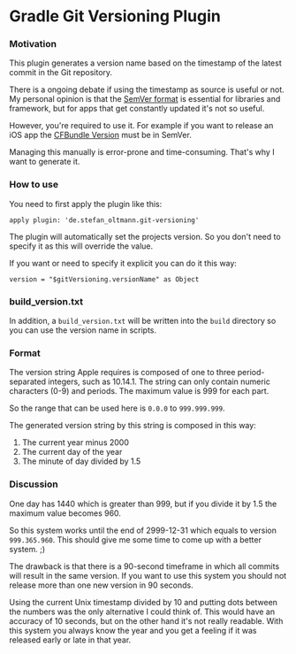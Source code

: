 # Gradle Git Versioning Plugin

### Motivation

This plugin generates a version name based on the timestamp of the latest commit in the Git repository.

There is a ongoing debate if using the timestamp as source is useful or not. My personal opinion is that the
[SemVer format](https://semver.org) is essential for libraries and framework, but for apps that get constantly updated
it's not so useful.

However, you're required to use it. For example if you want to release an iOS app
the [CFBundle Version](https://developer.apple.com/documentation/bundleresources/information_property_list/cfbundleversion)
must be in SemVer.

Managing this manually is error-prone and time-consuming. That's why I want to generate it.

### How to use

You need to first apply the plugin like this:

```
apply plugin: 'de.stefan_oltmann.git-versioning'
```

The plugin will automatically set the projects version. So you don't need to specify it as this will override the value.

If you want or need to specify it explicit you can do it this way:

```
version = "$gitVersioning.versionName" as Object
```

### build_version.txt

In addition, a `build_version.txt` will be written into the `build` directory so you can use the version name in
scripts.

### Format

The version string Apple requires is composed of one to three period-separated integers, such as 10.14.1. The string can
only contain numeric characters (0-9) and periods. The maximum value is 999 for each part.

So the range that can be used here is `0.0.0` to `999.999.999`.

The generated version string by this string is composed in this way:

1. The current year minus 2000
2. The current day of the year
3. The minute of day divided by 1.5

### Discussion

One day has 1440 which is greater than 999, but if you divide it by 1.5 the maximum value becomes 960.

So this system works until the end of 2999-12-31 which equals to version `999.365.960`. This should give me some time to
come up with a better system. ;)

The drawback is that there is a 90-second timeframe in which all commits will result in the same version. If you want to
use this system you should not release more than one new version in 90 seconds.

Using the current Unix timestamp divided by 10 and putting dots between the numbers was the only alternative I could
think of. This would have an accuracy of 10 seconds, but on the other hand it's not really readable. With this system you
always know the year and you get a feeling if it was released early or late in that year.
